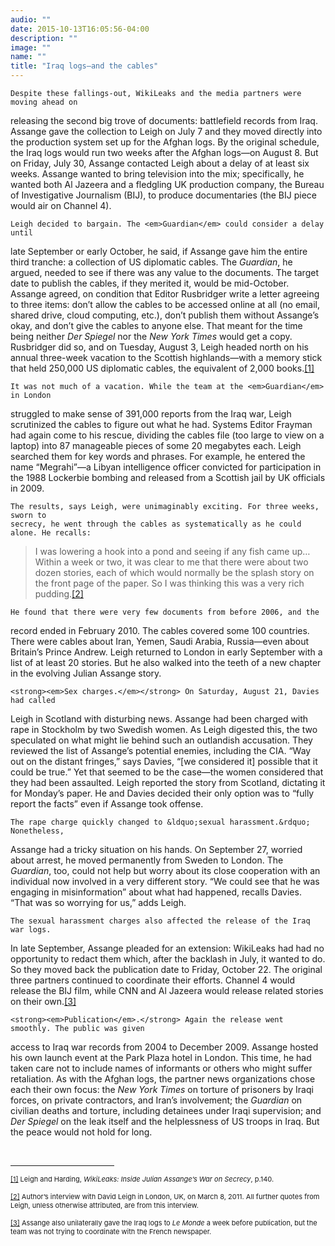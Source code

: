 ```yaml
---
audio: ""
date: 2015-10-13T16:05:56-04:00
description: ""
image: ""
name: ""
title: "Iraq logs—and the cables"
---
```


	Despite these fallings-out, WikiLeaks and the media partners were moving ahead on 
releasing the second big trove of documents: battlefield records from Iraq. Assange 
gave the collection to Leigh on July 7 and they moved directly into the production 
system set up for the Afghan logs. By the original schedule, the Iraq logs would 
run two weeks after the Afghan logs&mdash;on August 8. But on Friday, July 30, 
Assange contacted Leigh about a delay of at least six weeks. Assange wanted to 
bring television into the mix; specifically, he wanted both Al Jazeera and a 
fledgling UK production company, the Bureau of Investigative Journalism (BIJ), 
to produce documentaries (the BIJ piece would air on Channel 4).


	Leigh decided to bargain. The <em>Guardian</em> could consider a delay until 
late September or early October, he said, if Assange gave him the entire third 
tranche: a collection of US diplomatic cables. The <em>Guardian</em>, he argued, 
needed to see if there was any value to the documents. The target date to publish 
the cables, if they merited it, would be mid-October. Assange agreed, on condition 
that Editor Rusbridger write a letter agreeing to three items: don&rsquo;t allow the 
cables to be accessed online at all (no email, shared drive, cloud computing, etc.), 
don&rsquo;t publish them without Assange&rsquo;s okay, and don&rsquo;t give the 
cables to anyone else. That meant for the time being neither <em>Der Spiegel</em> 
nor the <em>New York Times</em> would get a copy. Rusbridger did so, and on Tuesday, 
August 3, Leigh headed north on his annual three-week vacation to the Scottish 
highlands&mdash;with a memory stick that held 250,000 US diplomatic cables, the 
equivalent of 2,000 
books.<a href="case_id_70_id_630_pid_0.html#_ftn1" name="_ftnref1" title="">[1]</a>


	It was not much of a vacation. While the team at the <em>Guardian</em> in London 
struggled to make sense of 391,000 reports from the Iraq war, Leigh scrutinized the 
cables to figure out what he had. Systems Editor Frayman had again come to his 
rescue, dividing the cables file (too large to view on a laptop) into 87 manageable 
pieces of some 20 megabytes each. Leigh searched them for key words and phrases. 
For example, he entered the name &ldquo;Megrahi&rdquo;&mdash;a Libyan intelligence 
officer convicted for participation in the 1988 Lockerbie bombing and released from 
a Scottish jail by UK officials in 2009.


	The results, says Leigh, were unimaginably exciting. For three weeks, sworn to 
	secrecy, he went through the cables as systematically as he could alone. He recalls:
	
<blockquote>
	<p>
		I was lowering a hook into a pond and seeing if any fish came up&hellip; Within a 
week or two, it was clear to me that there were about two dozen stories, each of which 
would normally be the splash story on the front page of the paper. So I was thinking this was 
a very rich pudding.<a href="case_id_70_id_630_pid_0.html#_ftn2" name="_ftnref2" title="">[2]</a>
	</p>
</blockquote>

	He found that there were very few documents from before 2006, and the 
record ended in February 2010. The cables covered some 100 countries. There were cables 
about Iran, Yemen, Saudi Arabia, Russia&mdash;even about Britain&rsquo;s Prince Andrew. 
Leigh returned to London in early September with a list of at least 20 stories. 
But he also walked into the teeth of a new chapter in the evolving Julian Assange story.

	<strong><em>Sex charges.</em></strong> On Saturday, August 21, Davies had called 
Leigh in Scotland with disturbing news. Assange had been charged with rape in Stockholm 
by two Swedish women. As Leigh digested this, the two speculated on what might lie behind 
such an outlandish accusation. They reviewed the list of Assange&rsquo;s potential enemies, 
including the CIA. &ldquo;Way out on the distant fringes,&rdquo; says Davies, 
&ldquo;[we considered it] possible that it could be true.&rdquo; Yet that seemed to be 
the case&mdash;the women considered that they had been assaulted. Leigh reported the story 
from Scotland, dictating it for Monday&rsquo;s paper. He and Davies decided their only option 
was to &ldquo;fully report the facts&rdquo; even if Assange took offense.

	The rape charge quickly changed to &ldquo;sexual harassment.&rdquo; Nonetheless, 
Assange had a tricky situation on his hands. On September 27, worried about arrest, he 
moved permanently from Sweden to London. The <em>Guardian</em>, too, could not help but 
worry about its close cooperation with an individual now involved in a very different 
story. &ldquo;We could see that he was engaging in misinformation&rdquo; about what had 
happened, recalls Davies. &ldquo;That was so worrying for us,&rdquo; adds Leigh.

	The sexual harassment charges also affected the release of the Iraq war logs. 
In late September, Assange pleaded for an extension: WikiLeaks had had no opportunity 
to redact them which, after the backlash in July, it wanted to do. So they moved back 
the publication date to Friday, October 22. The original three partners continued to coordinate 
their efforts. Channel 4 would release the BIJ film, while CNN and Al Jazeera would release 
related stories on their own.<a href="case_id_70_id_630_pid_0.html#_ftn3" name="_ftnref3" title="">[3]</a>

	<strong><em>Publication</em>.</strong> Again the release went smoothly. The public was given 
access to Iraq war records from 2004 to December 2009. Assange hosted his own launch event at 
the Park Plaza hotel in London. This time, he had taken care not to include names of informants or 
others who might suffer retaliation. As with the Afghan logs, the partner news organizations chose 
each their own focus: the <em>New York Times</em> on torture of prisoners by Iraqi forces, on 
private contractors, and Iran&rsquo;s involvement; the <em>Guardian</em> on civilian deaths and 
torture, including detainees under Iraqi supervision; and <em>Der Spiegel</em> on the leak itself 
and the helplessness of US troops in Iraq. But the peace would not hold for long.

<div>
	<br clear="all" />
	<hr align="left" size="1" width="33%" />
	<div id="ftn1">
		<p>
			<span style="font-size: 11px;">
			<a href="case_id_70_id_630_pid_0.html#_ftnref1" name="_ftn1" title="">[1]</a> Leigh and Harding, 
			<em>WikiLeaks: Inside Julian Assange&rsquo;s War on Secrecy</em>, p.140.
			</span>
		</p>
	</div>
	<div id="ftn2">
		<p>
			<span style="font-size: 11px;">
			<a href="case_id_70_id_630_pid_0.html#_ftnref2" name="_ftn2" title="">[2]</a> 
			Author&rsquo;s interview with David Leigh in London, UK, on March 8, 2011. All 
			further quotes from Leigh, unless otherwise attributed, are from this interview.
			</span>
		</p>
	</div>
	<div id="ftn3">
		<p>
			<span style="font-size: 11px;">
			<a href="case_id_70_id_630_pid_0.html#_ftnref3" name="_ftn3" title="">[3]</a> 
			Assange also unilaterally gave the Iraq logs to <em>Le Monde</em> a week before publication, 
			but the team was not trying to coordinate with the French newspaper.
			</span>
		</p>
	</div>
</div>
</div>

